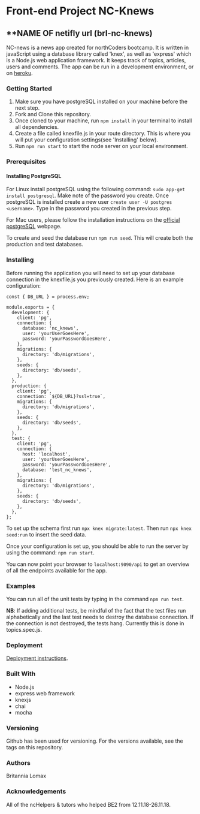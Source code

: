 # Front-end Project NC-Knews

## **NAME OF netifly url (brl-nc-knews)
NC-news is a news app created for northCoders bootcamp. It is written in javaScript using a database library called 'knex', as well as 'express' which is a Node.js web application framework. It keeps track of topics, articles, users and comments. The app can be run in a development environment, or on [heroku](https://my-nc-knews.herokuapp.com). 

### Getting Started

1. Make sure you have postgreSQL installed on your machine before the next step.
2. Fork and Clone this repository.
3. Once cloned to your machine, run `npm install` in your terminal to install all dependencies.
4. Create a file called knexfile.js in your route directory. This is where you will put your configuration settings(see 'Installing' below).
5. Run `npm run start` to start the node server on your local environment. 

### Prerequisites

#### Installing PostgreSQL
For Linux install postgreSQL using the following command: `sudo app-get install postgresql`. Make note of the password you create. Once postgreSQL is installed create a new user `create user -U postgres <username>`. Type in the password you created in the previous step. 

For Mac users, please follow the installation instructions on the [official postgreSQL](https://www.postgresql.org/download/) webpage.

To create and seed the database run `npm run seed`. This will create both the production and test databases.

### Installing

Before running the application you will need to set up your database connection in the knexfile.js you previously created. Here is an example configuration: 

```
const { DB_URL } = process.env;

module.exports = {
  development: {
    client: 'pg',
    connection: {
      database: 'nc_knews',
      user: 'yourUserGoesHere',
      password: 'yourPasswordGoesHere',
    },
    migrations: {
      directory: 'db/migrations',
    },
    seeds: {
      directory: 'db/seeds',
    },
  },
  production: {
    client: 'pg',
    connection: `${DB_URL}?ssl=true`,
    migrations: {
      directory: 'db/migrations',
    },
    seeds: {
      directory: 'db/seeds',
    },
  },
  test: {
    client: 'pg',
    connection: {
      host: 'localhost',
      user: 'yourUserGoesHere',
      password: 'yourPasswordGoesHere',
      database: 'test_nc_knews',
    },
    migrations: {
      directory: 'db/migrations',
    },
    seeds: {
      directory: 'db/seeds',
    },
  },
};

```

To set up the schema first run `npx knex migrate:latest`. Then run `npx knex seed:run` to insert the seed data. 

Once your configuration is set up, you should be able to run the server by using the command: `npm run start`.

You can now point your browser to `localhost:9090/api` to get an overview of all the endpoints available for the app. 

### Examples

You can run all of the unit tests by typing in the command `npm run test`.

**NB**: If adding additional tests, be mindful of the fact that the test files run alphabetically and the last test needs to destroy the database connection. If the connection is not destroyed, the tests hang. Currently this is done in topics.spec.js. 

### Deployment

[Deployment instructions](https://devcenter.heroku.com/articles/getting-started-with-nodejs). 

### Built With
- Node.js 
- express web framework
- knexjs
- chai
- mocha

### Versioning
Github has been used for versioning. For the versions available, see the tags on this repository.

### Authors
Britannia Lomax

### Acknowledgements
All of the ncHelpers & tutors who helped BE2 from 12.11.18-26.11.18.
